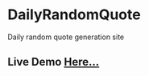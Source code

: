 # DailyRandomQuote
 Daily random quote generation site

## Live Demo [Here...](https://gergis-k.github.io/DailyRandomQuote/)
